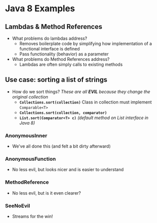 # Java 8 Examples
## Lambdas & Method References
* What problems do lambdas address?
    - Removes boilerplate code by simplifying how implementation of a functional interface is defined
    - Pass functionality (behavior) as a parameter
* What problems do Method References address?
    - Lambdas are often simply calls to existing methods

## Use case: sorting a list of strings
* How do we sort things? _These are all **EVIL** because they change the original collection_
    - **`Collections.sort(collection)`** Class in collection must implement `Comparable<T>`
    - **`Collections.sort(collection, comparator)`** 
    - **`List.sort(Comparator<T> c)`** _(default method on List interface in Java 8)_

### AnonymousInner
* We've all done this (and felt a bit dirty afterward)

### AnonymousFunction
* No less evil, but looks nicer and is easier to understand

### MethodReference
* No less evil, but is it even clearer?

### SeeNoEvil
* Streams for the win!
